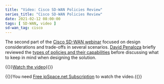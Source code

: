 ```yaml
---
title: "Video: Cisco SD-WAN Policies Review"
series_title: "Cisco SD-WAN Policies Review"
date: 2021-02-12 08:00:00
tags: [ SD-WAN, video ]
sd-wan_tag: cisco
---
```

The second part of the [Cisco SD-WAN webinar](https://www.ipspace.net/Cisco_SD-WAN_Foundations_and_Design_Aspects) focused on design considerations and trade-offs in several scenarios. [David Penaloza](https://www.ipspace.net/Author:David_Pe%C3%B1aloza_Seijas) briefly reviewed the [types of policies and their capabilities](https://my.ipspace.net/bin/get/CiscoSDWAN/7%20-%20Policies%20review.mp4?doccode=CiscoSDWAN) before discussing what to keep in mind when designing the solution.

{{<jump>}}[Watch the video](https://my.ipspace.net/bin/get/CiscoSDWAN/7%20-%20Policies%20review.mp4?doccode=CiscoSDWAN){{</jump>}}

{{<note info>}}You need [Free ipSpace.net Subscription](https://www.ipspace.net/Subscription/Free) to watch the video.{{</note>}}
